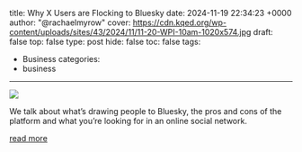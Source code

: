 title: Why X Users are Flocking to Bluesky
date: 2024-11-19 22:34:23 +0000
author: "@rachaelmyrow"
cover: https://cdn.kqed.org/wp-content/uploads/sites/43/2024/11/11-20-WPI-10am-1020x574.jpg
draft: false
top: false
type: post
hide: false
toc: false
tags:
  - Business
categories:
  - business
---

![](https://cdn.kqed.org/wp-content/uploads/sites/43/2024/11/11-20-WPI-10am-1020x574.jpg)

We talk about what’s drawing people to Bluesky, the pros and cons of the platform and what you’re looking for in an online social network.

[read more](https://www.kqed.org/forum/2010101907901/why-x-users-are-flocking-to-bluesky)
